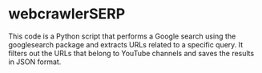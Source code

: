 # webcrawlerSERP
This code is a Python script that performs a Google search using the googlesearch package and extracts URLs related to a specific query. It filters out the URLs that belong to YouTube channels and saves the results in JSON format.
